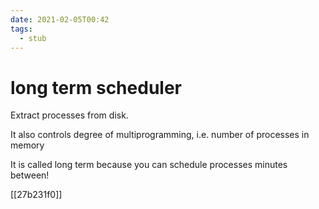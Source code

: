 ```yaml
---
date: 2021-02-05T00:42
tags: 
  - stub
---
```


# long term scheduler

Extract processes from disk.

It also controls degree of multiprogramming, i.e. number of processes in memory

It is called long term because you can schedule processes minutes between!

[[27b231f0]]
